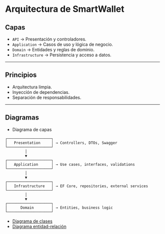 ﻿# Arquitectura de SmartWallet

## Capas
- `API` → Presentación y controladores.
- `Application` → Casos de uso y lógica de negocio.
- `Domain` → Entidades y reglas de dominio.
- `Infrastructure` → Persistencia y acceso a datos.

---

## Principios
- Arquitectura limpia.
- Inyección de dependencias.
- Separación de responsabilidades.

---

## Diagramas
- Diagrama de capas
```
┌────────────────────┐
│   Presentation     │ → Controllers, DTOs, Swagger
└────────────────────┘
         │
         ▼
┌────────────────────┐
│   Application      │ → Use cases, interfaces, validations
└────────────────────┘
         │
         ▼
┌────────────────────┐
│   Infrastructure   │ → EF Core, repositories, external services
└────────────────────┘
         │
         ▼
┌────────────────────┐
│      Domain        │ → Entities, business logic
└────────────────────┘
```

- [Diagrama de clases](diagrams/class-diagram.png)
- [Diagrama entidad-relación](diagrams/er-diagram.png)